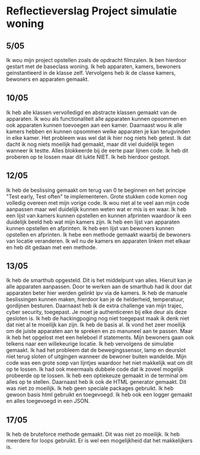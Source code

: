 # Reflectieverslag Project simulatie woning

## 5/05
Ik wou mijn project opstellen zoals de opdracht filmzalen. Ik ben hierdoor gestart met de baseclass woning. Ik heb apparaten, kamers, bewoners geinstantieerd in de klasse zelf. Vervolgens heb ik de classe kamers, bewoners en apparaten gemaakt.

## 10/05
Ik heb alle klassen vervolledigd en abstracte klassen gemaakt van de apparaten. Ik wou als functionaliteit alle apparaten kunnen opsommen en ook apparaten kunnen toevoegen aan een kamer. Daarnaast wou ik alle kamers hebben en kunnen opsommen welke apparaten je kan terugvinden in elke kamer. 
Het probleem was wel dat ik hier nog niets heb getest. Ik dat dacht ik nog niets moeilijk had gemaakt, maar dit viel duidelijk tegen wanneer ik testte. Alles blokkeerde bij de eerte paar lijnen code. Ik heb dit proberen op te lossen maar dit lukte NIET. Ik heb hierdoor gestopt.

## 12/05
Ik heb de beslissing gemaakt om terug van 0 te beginnen en het principe "Test early, Test often" te implementeren. Grote stukken code komen nog volledig overeen met mijn vorige code. Ik wou niet al te veel aan mijn code aanpassen maar wel duidelijk kunnen weten wat er mis is en waar. 
Ik heb een lijst van kamers kunnen opstellen en kunnen afprinten waardoor ik een duidelijk beeld heb wat mijn kamers zijn.
Ik heb een lijst van apparaten kunnen opstellen en afprinten.
Ik heb een lijst van bewoners kunnen opstellen en afprinten.
Ik hebe een methode gemaakt waarbij de bewoners van locatie veranderen.
Ik wil nu de kamers en apparaten linken met elkaar en heb dit gedaan met een methode.

## 13/05
Ik heb de smarthub opgesteld. Dit is het middelpunt van alles. Hieruit kan je alle apparaten aanpassen. Door te werken aan de smarthub had ik door dat apparaten beter hier werden gelinkt ipv via de kamers.
Ik heb de manuele beslissingen kunnen maken, hierdoor kan je de helderheid, temperatuur, gordijnen besturen. Daarnaast heb ik de extra challenge van mijn trajec, cyber security, toegepast. Je moet je authenticeren bij elke deur als deze gesloten is. Ik heb de hackingpoging nog niet toegepast maak ik denk niet dat niet al te moeilijk kan zijn. Ik heb de basis al. 
Ik vond het zeer moeilijk om de juiste apparaten aan te spreken en zo manuneel aan te passen. Maar ik heb het opgelost met een heleboel if statements.
Mijn bewoners gaan ook telkens naar een willekeurige locatie. 
Ik heb vervolgens de simulatie gemaakt. Ik had het probleem dat de bewegingssensor, lamp en deurslot niet terug sloten of uitgingen wanneer de bewoner buiten wandelde. Mijn code was een grote soep van lijntjes waardoor het niet makkelijk wat om dit op te lossen. Ik had ook meermaals dubbele code dat ik zoveel mogelijk probeerde op te lossen.
Ik heb een optiekeuze gemaakt in de terminal om alles op te stellen. Daarnaast heb ik ook de HTML generator gemaakt. Dit was niet zo moeilijk. Ik heb geen speciale packages gebruikt. Ik heb gewoon basis html gebruikt en toegevoegd. Ik heb ook een logger gemaakt en alles toegevoegd in een JSON.

## 17/05
Ik heb de bruteforce methode gemaakt. Dit was niet zo moeilijk. Ik heb meerdere for loops gebruikt. Er is wel een mogelijkheid dat het makkelijkers is.
